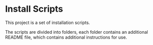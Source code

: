 # Install Scripts

This project is a set of installation scripts. 

The scripts are divided into folders, each folder contains an additional README file, which contains additional instructions for use.